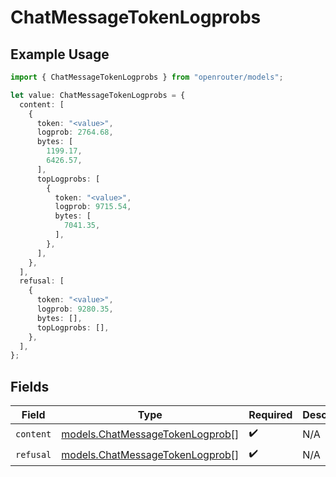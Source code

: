# ChatMessageTokenLogprobs

## Example Usage

```typescript
import { ChatMessageTokenLogprobs } from "openrouter/models";

let value: ChatMessageTokenLogprobs = {
  content: [
    {
      token: "<value>",
      logprob: 2764.68,
      bytes: [
        1199.17,
        6426.57,
      ],
      topLogprobs: [
        {
          token: "<value>",
          logprob: 9715.54,
          bytes: [
            7041.35,
          ],
        },
      ],
    },
  ],
  refusal: [
    {
      token: "<value>",
      logprob: 9280.35,
      bytes: [],
      topLogprobs: [],
    },
  ],
};
```

## Fields

| Field                                                                    | Type                                                                     | Required                                                                 | Description                                                              |
| ------------------------------------------------------------------------ | ------------------------------------------------------------------------ | ------------------------------------------------------------------------ | ------------------------------------------------------------------------ |
| `content`                                                                | [models.ChatMessageTokenLogprob](../models/chatmessagetokenlogprob.md)[] | :heavy_check_mark:                                                       | N/A                                                                      |
| `refusal`                                                                | [models.ChatMessageTokenLogprob](../models/chatmessagetokenlogprob.md)[] | :heavy_check_mark:                                                       | N/A                                                                      |